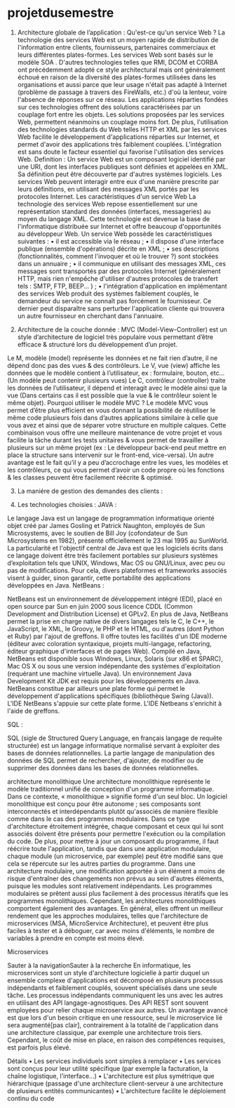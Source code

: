 # projetdusemestre     
1.	Architecture globale de l’application :
Qu'est-ce qu'un service Web ?
La technologie des services Web est un moyen rapide de distribution de l'information entre clients, fournisseurs, partenaires commerciaux et leurs différentes plates-formes. Les services Web sont basés sur le modèle SOA .
D'autres technologies telles que RMI, DCOM et CORBA ont précédemment adopté ce style architectural mais ont généralement échoué en raison de la diversité des plates-formes utilisées dans les organisations et aussi parce que leur usage n'était pas adapté à Internet (problème de passage à travers des FireWalls, etc.) d'où la lenteur, voire l'absence de réponses sur ce réseau. Les applications réparties fondées sur ces technologies offrent des solutions caractérisées par un couplage fort entre les objets. Les solutions proposées par les services Web, permettent néanmoins un couplage moins fort. De plus, l'utilisation des technologies standards du Web telles HTTP et XML par les services Web facilite le développement d'applications réparties sur Internet, et permet d'avoir des applications très faiblement couplées. L'intégration est sans doute le facteur essentiel qui favorise l'utilisation des services Web.
Definition :
Un service Web est un composant logiciel identifié par une URI, dont les interfaces publiques sont définies et appelées en XML. Sa définition peut être découverte par d'autres systèmes logiciels. Les services Web peuvent interagir entre eux d'une manière prescrite par leurs définitions, en utilisant des messages XML portés par les protocoles Internet.
Les caractéristiques d'un service Web
La technologie des services Web repose essentiellement sur une représentation standard des données (interfaces, messageries) au moyen du langage XML. Cette technologie est devenue la base de l'informatique distribuée sur Internet et offre beaucoup d'opportunités au développeur Web.
Un service Web possède les caractéristiques suivantes :
•	il est accessible via le réseau ;
•	il dispose d'une interface publique (ensemble d'opérations) décrite en XML ;
•	ses descriptions (fonctionnalités, comment l'invoquer et où le trouver ?) sont stockées dans un annuaire ;
•	il communique en utilisant des messages XML, ces messages sont transportés par des protocoles Internet (généralement HTTP, mais rien n'empêche d'utiliser d'autres protocoles de transfert tels : SMTP, FTP, BEEP... ) ;
•	l'intégration d'application en implémentant des services Web produit des systèmes faiblement couplés, le demandeur du service ne connaît pas forcément le fournisseur.
Ce dernier peut disparaître sans perturber l'application cliente qui trouvera un autre fournisseur en cherchant dans l'annuaire.


2.	Architecture de la couche donnée :
MVC (Model-View-Controller) est un style d’architecture de logiciel très populaire vous permettant d’être efficace & structuré lors du développement d’un projet.
 
Le M, modèle (model) représente les données et ne fait rien d’autre, il ne dépend donc pas des vues & des contrôleurs.
Le V, vue (view) affiche les données que le modèle contient à l’utilisateur, ex : formulaire, bouton, etc... (Un modèle peut contenir plusieurs vues)
Le C, contrôleur (controller) traite les données de l’utilisateur, il dépend et interagit avec le modèle ainsi que la vue (Dans certains cas il est possible que la vue & le contrôleur soient le même objet).
Pourquoi utiliser le modèle MVC ?
Le modèle MVC vous permet d’être plus efficient en vous donnant la possibilité de réutiliser le même code plusieurs fois dans d’autres applications similaire à celle que vous avez et ainsi que de séparer votre structure en multiple calques. Cette combinaison vous offre une meilleure maintenance de votre projet et vous facilite la tâche durant les tests unitaires & vous permet de travailler à plusieurs sur un même projet (ex : Le développeur back-end peut mettre en place la structure sans intervenir sur le front-end, vice-versa).
Un autre avantage est le fait qu’il y a peu d’accrochage entre les vues, les modèles et les contrôleurs, ce qui vous permet d’avoir un code propre où les fonctions & les classes peuvent être facilement réécrite & optimisé.
 



3.	La maniére de gestion des demandes des clients :
 


4.	Les technologies choisies :
JAVA : 
 
Le langage Java est un langage de programmation informatique orienté objet créé par James Gosling et Patrick Naughton, employés de Sun Microsystems, avec le soutien de Bill Joy (cofondateur de Sun Microsystems en 1982), présenté officiellement le 23 mai 1995 au SunWorld. La particularité et l'objectif central de Java est que les logiciels écrits dans ce langage doivent être très facilement portables sur plusieurs systèmes d’exploitation tels que UNIX, Windows, Mac OS ou GNU/Linux, avec peu ou pas de modifications. Pour cela, divers plateformes et frameworks associés visent à guider, sinon garantir, cette portabilité des applications développées en Java.
NetBeans :
 
NetBeans est un environnement de développement intégré (EDI), placé en open source par Sun en juin 2000 sous licence CDDL (Common Development and Distribution License) et GPLv2. En plus de Java, NetBeans permet la prise en charge native de divers langages tels le C, le C++, le JavaScript, le XML, le Groovy, le PHP et le HTML, ou d'autres (dont Python et Ruby) par l'ajout de greffons. Il offre toutes les facilités d'un IDE moderne (éditeur avec coloration syntaxique, projets multi-langage, refactoring, éditeur graphique d'interfaces et de pages Web).
Compilé en Java, NetBeans est disponible sous Windows, Linux, Solaris (sur x86 et SPARC), Mac OS X ou sous une version indépendante des systèmes d'exploitation (requérant une machine virtuelle Java). Un environnement Java Development Kit JDK est requis pour les développements en Java.
NetBeans constitue par ailleurs une plate forme qui permet le développement d'applications spécifiques (bibliothèque Swing (Java)). L'IDE NetBeans s'appuie sur cette plate forme.
L'IDE Netbeans s'enrichit à l'aide de greffons.

SQL : 
 
SQL (sigle de Structured Query Language, en français langage de requête structurée) est un langage informatique normalisé servant à exploiter des bases de données relationnelles. La partie langage de manipulation des données de SQL permet de rechercher, d'ajouter, de modifier ou de supprimer des données dans les bases de données relationnelles.













architecture monolithique
   Une architecture monolithique représente le modèle traditionnel unifié de conception d'un programme informatique.
Dans ce contexte, « monolithique » signifie formé d'un seul bloc. Un logiciel monolithique est conçu pour être autonome ; ses composants sont interconnectés et interdépendants plutôt qu'associés de manière flexible comme dans le cas des programmes modulaires. Dans ce type d'architecture étroitement intégrée, chaque composant et ceux qui lui sont associés doivent être présents pour permettre l'exécution ou la compilation du code.
De plus, pour mettre à jour un composant du programme, il faut réécrire toute l'application, tandis que dans une application modulaire, chaque module (un microservice, par exemple) peut être modifié sans que cela se répercute sur les autres parties du programme. Dans une architecture modulaire, une modification apportée à un élément a moins de risque d'entraîner des changements non prévus au sein d'autres éléments, puisque les modules sont relativement indépendants. Les programmes modulaires se prêtent aussi plus facilement à des processus itératifs que les programmes monolithiques.
Cependant, les architectures monolithiques comportent également des avantages. En général, elles offrent un meilleur rendement que les approches modulaires, telles que l'architecture de microservices (MSA, MicroService Architecture), et peuvent être plus faciles à tester et à déboguer, car avec moins d'éléments, le nombre de variables à prendre en compte est moins élevé.

Microservices

Sauter à la navigationSauter à la recherche
En informatique, les microservices sont un style d'architecture logicielle à partir duquel un ensemble complexe d'applications est décomposé en plusieurs processus indépendants et faiblement couplés, souvent spécialisés dans une seule tâche. Les processus indépendants communiquent les uns avec les autres en utilisant des API langage-agnostiques.
Des API REST sont souvent employées pour relier chaque microservice aux autres. Un avantage avancé est que lors d'un besoin critique en une ressource, seul le microservice lié sera augmenté[pas clair], contrairement à la totalité de l'application dans une architecture classique, par exemple une architecture trois tiers. Cependant, le coût de mise en place, en raison des compétences requises, est parfois plus élevé.

Détails
•	Les services individuels sont simples à remplacer
•	Les services sont conçus pour leur utilité spécifique (par exemple la facturation, la chaîne logistique, l'interface...)
•	L'architecture est plus symétrique que hiérarchique (passage d'une architecture client-serveur à une architecture de plusieurs entités communicantes)
•	L'architecture facilite le déploiement continu du code

